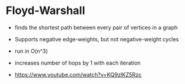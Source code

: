 # Floyd-Warshall

- finds the shortest path between every pair of vertices in a graph

- Supports negative edge-weights, but not negative-weight cycles

- run in O(n^3)

- increases number of hops by 1 with each iteration

- https://www.youtube.com/watch?v=KQ9zlKZ5Rzc
